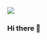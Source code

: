 
<img src="https://capsule-render.vercel.app/api?type=wave&color=auto&height=300&section=header&text=Hi, I'm Patrice%20render&fontSize=90" />

### Hi there 👋

<!--
**nedpat/nedpat** is a ✨ _special_ ✨ repository because its `README.md` (this file) appears on your GitHub profile.

Here are some ideas to get you started:

- 🔭 I’m currently working on ...
- 🌱 I’m currently learning ...
- 👯 I’m looking to collaborate on ...
- 🤔 I’m looking for help with ...
- 💬 Ask me about ...
- 📫 How to reach me: ...
- 😄 Pronouns: ...
- ⚡ Fun fact: ...
-->
